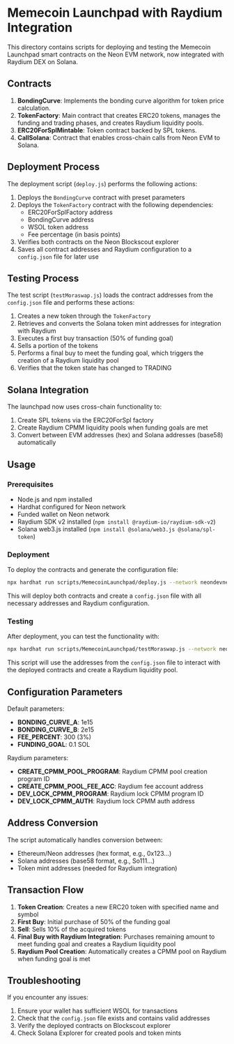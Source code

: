 # Memecoin Launchpad with Raydium Integration

This directory contains scripts for deploying and testing the Memecoin Launchpad smart contracts on the Neon EVM network, now integrated with Raydium DEX on Solana.

## Contracts

1. **BondingCurve**: Implements the bonding curve algorithm for token price calculation.
2. **TokenFactory**: Main contract that creates ERC20 tokens, manages the funding and trading phases, and creates Raydium liquidity pools.
3. **ERC20ForSplMintable**: Token contract backed by SPL tokens.
4. **CallSolana**: Contract that enables cross-chain calls from Neon EVM to Solana.

## Deployment Process

The deployment script (`deploy.js`) performs the following actions:

1. Deploys the `BondingCurve` contract with preset parameters
2. Deploys the `TokenFactory` contract with the following dependencies:
   - ERC20ForSplFactory address
   - BondingCurve address
   - WSOL token address
   - Fee percentage (in basis points)
3. Verifies both contracts on the Neon Blockscout explorer
4. Saves all contract addresses and Raydium configuration to a `config.json` file for later use

## Testing Process

The test script (`testMoraswap.js`) loads the contract addresses from the `config.json` file and performs these actions:

1. Creates a new token through the `TokenFactory`
2. Retrieves and converts the Solana token mint addresses for integration with Raydium
3. Executes a first buy transaction (50% of funding goal)
4. Sells a portion of the tokens
5. Performs a final buy to meet the funding goal, which triggers the creation of a Raydium liquidity pool
6. Verifies that the token state has changed to TRADING

## Solana Integration

The launchpad now uses cross-chain functionality to:

1. Create SPL tokens via the ERC20ForSpl factory
2. Create Raydium CPMM liquidity pools when funding goals are met
3. Convert between EVM addresses (hex) and Solana addresses (base58) automatically

## Usage

### Prerequisites

- Node.js and npm installed
- Hardhat configured for Neon network
- Funded wallet on Neon network
- Raydium SDK v2 installed (`npm install @raydium-io/raydium-sdk-v2`)
- Solana web3.js installed (`npm install @solana/web3.js @solana/spl-token`)

### Deployment

To deploy the contracts and generate the configuration file:

```bash
npx hardhat run scripts/MemecoinLaunchpad/deploy.js --network neondevnet
```

This will deploy both contracts and create a `config.json` file with all necessary addresses and Raydium configuration.

### Testing

After deployment, you can test the functionality with:

```bash
npx hardhat run scripts/MemecoinLaunchpad/testMoraswap.js --network neondevnet
```

This script will use the addresses from the `config.json` file to interact with the deployed contracts and create a Raydium liquidity pool.

## Configuration Parameters

Default parameters:

- **BONDING_CURVE_A**: 1e15
- **BONDING_CURVE_B**: 2e15
- **FEE_PERCENT**: 300 (3%)
- **FUNDING_GOAL**: 0.1 SOL

Raydium parameters:
- **CREATE_CPMM_POOL_PROGRAM**: Raydium CPMM pool creation program ID
- **CREATE_CPMM_POOL_FEE_ACC**: Raydium fee account address
- **DEV_LOCK_CPMM_PROGRAM**: Raydium lock CPMM program ID
- **DEV_LOCK_CPMM_AUTH**: Raydium lock CPMM auth address

## Address Conversion

The script automatically handles conversion between:

- Ethereum/Neon addresses (hex format, e.g., 0x123...)
- Solana addresses (base58 format, e.g., So111...)
- Token mint addresses (needed for Raydium integration)

## Transaction Flow

1. **Token Creation**: Creates a new ERC20 token with specified name and symbol
2. **First Buy**: Initial purchase of 50% of the funding goal
3. **Sell**: Sells 10% of the acquired tokens
4. **Final Buy with Raydium Integration**: Purchases remaining amount to meet funding goal and creates a Raydium liquidity pool
5. **Raydium Pool Creation**: Automatically creates a CPMM pool on Raydium when funding goal is met

## Troubleshooting

If you encounter any issues:

1. Ensure your wallet has sufficient WSOL for transactions
2. Check that the `config.json` file exists and contains valid addresses
3. Verify the deployed contracts on Blockscout explorer
4. Check Solana Explorer for created pools and token mints 